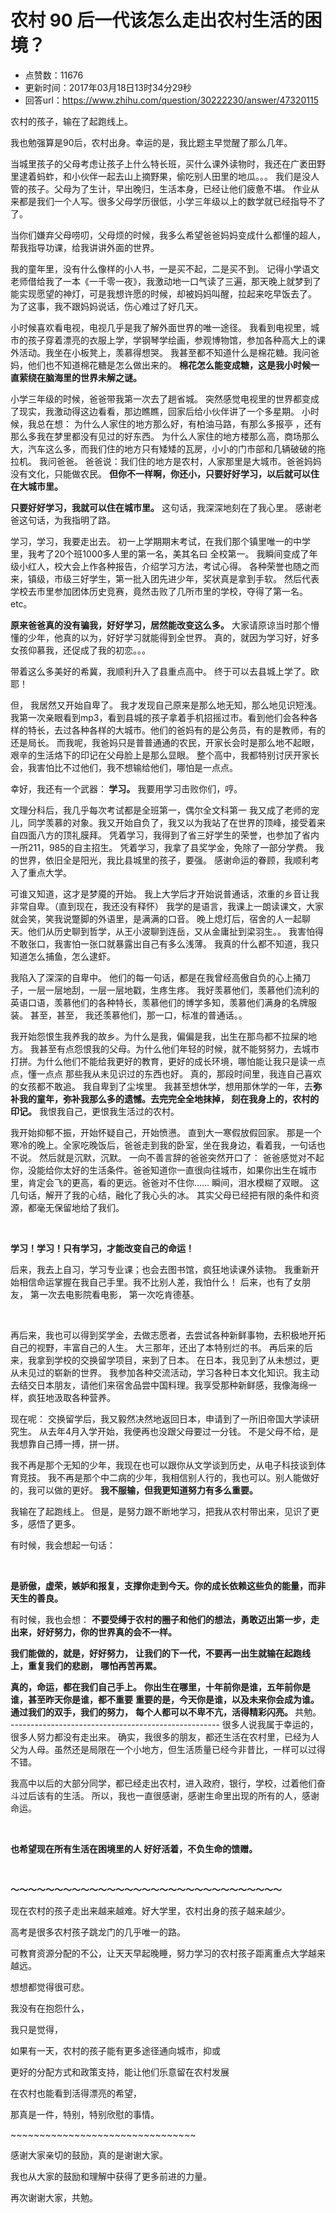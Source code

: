 # 农村 90 后一代该怎么走出农村生活的困境？
- 点赞数：11676
- 更新时间：2017年03月18日13时34分29秒
- 回答url：https://www.zhihu.com/question/30222230/answer/47320115
<body>
 <p data-pid="3EgzrPvO">农村的孩子，输在了起跑线上。</p>
 <p data-pid="lqJgUeXV">我也勉强算是90后，农村出身。幸运的是，我比题主早觉醒了那么几年。</p>
 <p data-pid="iv5LgU1U">当城里孩子的父母考虑让孩子上什么特长班，买什么课外读物时，我还在广袤田野里逮着蚂蚱，和小伙伴一起去山上摘野果，偷吃别人田里的地瓜。。。 我们是没人管的孩子。父母为了生计，早出晚归，生活本身，已经让他们疲惫不堪。 作业从来都是我们一个人写。很多父母学历很低，小学三年级以上的数学就已经指导不了了。</p>
 <p data-pid="6RgnOfPB">当你们嫌弃父母唠叨，父母烦的时候，我多么希望爸爸妈妈变成什么都懂的超人，帮我指导功课，给我讲讲外面的世界。</p>
 <p data-pid="euy_xqw6">我的童年里，没有什么像样的小人书，一是买不起，二是买不到。 记得小学语文老师借给我了一本《一千零一夜》，我激动地一口气读了三遍，那天晚上就梦到了能实现愿望的神灯，可是我想许愿的时候，却被妈妈叫醒，拉起来吃早饭去了。 为了这事，我不跟妈妈说话，伤心难过了好几天。</p>
 <p data-pid="fAE9D4Li">小时候喜欢看电视，电视几乎是我了解外面世界的唯一途径。 我看到电视里，城市的孩子穿着漂亮的衣服上学，学钢琴学绘画，参观博物馆，参加各种高大上的课外活动。我坐在小板凳上，羡慕得想哭。 我甚至都不知道什么是棉花糖。我问爸妈，他们也不知道棉花糖是怎么做出来的。 <b>棉花怎么能变成糖，这是我小时候一直萦绕在脑海里的世界未解之谜。</b></p>
 <p data-pid="WDYBtAkI">小学三年级的时候，爸爸带我第一次去了趟省城。 突然感觉电视里的世界都变成了现实，我激动得这边看看，那边瞧瞧，回家后给小伙伴讲了一个多星期。 小时候，我总在想： 为什么人家住的地方那么好，有柏油马路，有那么多报亭 ，还有那么多我在梦里都没有见过的好东西。 为什么人家住的地方楼那么高，商场那么大，汽车这么多，而我们住的地方只有矮矮的瓦房，小小的门市部和几辆破破的拖拉机。 我问爸爸。 爸爸说：我们住的地方是农村，人家那里是大城市。爸爸妈妈没有文化，只能做农民。 <b>但你不一样啊，你还小，只要好好学习，以后就可以住在大城市里。</b></p>
 <p data-pid="YQIW9V2I"><b>只要好好学习，我就可以住在城市里。</b> 这句话，我深深地刻在了我心里。 感谢老爸这句话，为我指明了路。</p>
 <p data-pid="LIjDorN9">学习，学习，我要走出去。 初一上学期期末考试，在我们那个镇里唯一的中学里，我考了20个班1000多人里的第一名，美其名曰 全校第一。 我瞬间变成了年级小红人，校大会上作各种报告，介绍学习方法，考试心得。 各种荣誉也随之而来，镇级，市级三好学生，第一批入团先进少年，奖状真是拿到手软。 然后代表学校去市里参加团体历史竞赛，竟然击败了几所市里的学校，夺得了第一名。 etc。</p>
 <p data-pid="NlnPKsFS"><b>原来爸爸真的没有骗我，好好学习，居然能改变这么多。</b> 大家请原谅当时那个懵懂的少年，他真的以为，好好学习就能得到全世界。 真的，就因为学习好，好多女孩仰慕我，还促成了我的初恋。。。</p>
 <p data-pid="m-T33Tth">带着这么多美好的希冀，我顺利升入了县重点高中。 终于可以去县城上学了。欧耶！</p>
 <p data-pid="NLJ4g8BR">但， 我居然又开始自卑了。 我才发现自己原来是那么地无知，那么地见识短浅。 我第一次亲眼看到mp3，看到县城的孩子拿着手机招摇过市。看到他们会各种各样的特长，去过各种各样的大城市。他们的爸妈有的是公务员，有的是教师，有的还是局长。 而我呢，我爸妈只是普普通通的农民，开家长会时是那么地不起眼，艰辛的生活烙下的印记在父母脸上是那么显眼。 整个高中，我都特别讨厌开家长会，我害怕比不过他们，我不想输给他们，哪怕是一点点。</p>
 <p data-pid="Ov8qc9xe">幸好，我还有一个武器：<b> 学习。</b> 我要用学习击败你们，哼。</p>
 <p data-pid="MBHFait5">文理分科后，我几乎每次考试都是全班第一，偶尔全文科第一 我又成了老师的宠儿，同学羡慕的对象。我又开始自负了，我又以为我站了在世界的顶峰，接受着来自四面八方的顶礼膜拜。 凭着学习，我得到了省三好学生的荣誉，也参加了省内一所211，985的自主招生。 凭着学习，我拿了县奖学金，免除了一部分学费。 我的世界，依旧全是阳光，我比县城里的孩子，要强。 感谢命运的眷顾，我顺利考入了重点大学。</p>
 <p data-pid="o1QP7pFC">可谁又知道，这才是梦魇的开始。 我上大学后才开始说普通话，浓重的乡音让我非常自卑。（直到现在，我还没有释怀） 我学的是语言，我课上一朗读课文，大家就会笑，笑我说蹩脚的外语里，是满满的口音。 晚上熄灯后，宿舍的人一起聊天。他们从历史聊到哲学，从王小波聊到连岳，又从金庸扯到梁羽生。。 我害怕得不敢张口，我害怕一张口就暴露出自己有多么浅薄。 我真的什么都不知道，我只知道怎么捕鱼，怎么逮虾。</p>
 <p data-pid="31xPlfGQ">我陷入了深深的自卑中。 他们的每一句话，都是在我曾经高傲自负的心上捅刀子，一层一层地刮，一层一层地戳，生疼生疼。 我好羡慕他们，羡慕他们流利的英语口语，羡慕他们的各种特长，羡慕他们的博学多知，羡慕他们满身的名牌服装。 甚至，甚至， 我还羡慕他们，那一口，标准的普通话。。</p>
 <p data-pid="lL40q2sM">我开始怨恨生我养我的故乡。为什么是我，偏偏是我，出生在那鸟都不拉屎的地方。 我甚至有点怨恨我的父母。为什么他们年轻的时候，就不能努努力，去城市打拼。为什么他们不能给我更好的教育，更好的成长环境，哪怕能让我只是读一点点，懂一点点 那些我从未见识过的东西也好。 真的，那段时间里，我连自己喜欢的女孩都不敢追。 我自卑到了尘埃里。 我甚至想休学，想用那休学的一年，去<b>弥补我的童年，弥补我那么多的遗憾。去完完全全地抹掉， 刻在我身上的，农村的印记。</b> 我恨我自己，更恨我生活过的农村。</p>
 <p data-pid="08QUDvWq">我开始抑郁不振，开始怀疑自己，开始愤懑。 直到大一寒假放假回家。 那是一个寒冷的晚上。全家吃晚饭后，爸爸走到我的卧室，坐在我身边，看着我，一句话也不说。 然后就是沉默，沉默。 一向不善言辞的爸爸突然开口了： 爸爸感觉对不起你，没能给你太好的生活条件。爸爸知道你一直很向往城市，如果你出生在城市里，肯定会飞的更高，看的更远。爸爸对不住你…… 瞬间，泪水模糊了双眼。 这几句话，解开了我的心结，融化了我心头的冰。 其实父母已经把有限的条件和资源，都毫无保留地给了我们。</p>
 <br>
 <p data-pid="6Z5hl4y3"><b>学习！学习！只有学习，才能改变自己的命运！</b></p>
 <p data-pid="zSb5pltN">后来，我去上自习，学习专业课；也会去图书馆，疯狂地读课外读物。 我重新开始相信命运掌握在我自己手里。我不比别人差，我怕什么！ 后来，也有了女朋友， 第一次去电影院看电影， 第一次吃肯德基。</p>
 <br>
 <p data-pid="3OVDe-B_">再后来，我也可以得到奖学金，去做志愿者，去尝试各种新鲜事物，去积极地开拓自己的视野，丰富自己的人生。 大三那年，还出了本特别烂的书。 再后来的后来，我拿到学校的交换留学项目，来到了日本。 在日本，我见到了从未想过，更从未见过的崭新的世界。 我参加各种交流活动，学习各种日本文化知识。我主动去结交日本朋友，请他们来宿舍品尝中国料理。我享受那种新鲜感，我像海绵一样，疯狂地汲取各种营养。</p>
 <p data-pid="Rm0iGvq5">现在呢： 交换留学后，我又毅然决然地返回日本，申请到了一所旧帝国大学读研究生。 从去年4月入学开始，我便再也没跟父母要过一分钱。 不是父母不给，是我想靠自己搏一搏，拼一拼。</p>
 <p data-pid="NZWmNas6">我不再是那个无知的少年，我现在也可以跟你从文学谈到历史，从电子科技谈到体育竞技。 我不再是那个中二病的少年，我相信别人行的，我也可以。别人能做好的，我可以做的更好。 <b>我不服输，但我更知道努力有多么重要。</b></p>
 <p data-pid="3k0AW7qc">我输在了起跑线上。 但是，是努力跟不断地学习，把我从农村带出来，见识了更多，感悟了更多。</p>
 <p data-pid="VVKi5nks">有时候，我会想起一句话：</p>
 <br>
 <p data-pid="soROOP2d"><b>是骄傲，虚荣，嫉妒和报复，支撑你走到今天。你的成长依赖这些负的能量，而非天生的善良。</b></p>
 <p data-pid="_kbodVrQ">有时候，我也会想： <b>不要受缚于农村的圈子和他们的想法，勇敢迈出第一步，走出来，好好努力，你的世界真的会不一样。</b></p>
 <p data-pid="AWSTiQx_"><b>我们能做的，就是，好好努力，</b> <b>让我们的下一代，不要再一出生就输在起跑线上，重复我们的悲剧，</b> <b>哪怕再苦再累。</b></p>
 <p data-pid="Uxvm7mJ2"><b>真的，命运，都在我们自己手上。</b> <b>你出生在哪里，十年前你是谁，五年前你是谁，甚至昨天你是谁，都不重要</b> <b>重要的是，今天你是谁，以及未来你会成为谁。 通过我们的双手，我们的努力，</b> <b>每个人都可以不卑不亢，活得精彩闪亮。 </b> 共勉。 ---------------------------------------------------- 很多人说我属于幸运的，很多人努力都没有走出来。 确实，我很多的朋友，都还生活在农村里，已经为人父为人母。虽然还是局限在一个小地方，但生活质量已经今非昔比，一样可以过得不错。</p>
 <p data-pid="dGJQW3vg">我高中以后的大部分同学，都已经走出农村，进入政府，银行，学校，过着他们奋斗过后该有的生活。 所以，我也一直很感谢，感谢生命里出现的所有的人，感谢命运。</p>
 <br>
 <p data-pid="VlXGVyl5"><b>也希望现在所有生活在困境里的人 好好活着，不负生命的馈赠。</b></p>
 <br>
 <p data-pid="IOI3noGi"><b>～～～～～～～～～～～～～～～～～～～～～～～～～～～～～～～</b></p>
 <p data-pid="VAnHnMgD">现在农村的孩子走出来越来越难。好大学里，农村出身的孩子越来越少。</p>
 <p data-pid="3H91xmeR">高考是很多农村孩子跳龙门的几乎唯一的路。</p>
 <p data-pid="f-RJ7Avt">可教育资源分配的不公，让天天早起晚睡，努力学习的农村孩子距离重点大学越来越远。</p>
 <p data-pid="RzODMG2m">想想都觉得很可悲。</p>
 <p data-pid="e-DVuC4G">我没有在抱怨什么，</p>
 <p data-pid="EmB3XXEs">我只是觉得，</p>
 <p data-pid="5fizrrRW">如果有一天，农村的孩子能有更多途径通向城市，抑或</p>
 <p data-pid="jYoxwYSC">更好的分配方式和政策支持，能让他们乐意留在农村发展</p>
 <p data-pid="24ljwMs3">在农村也能看到活得漂亮的希望，</p>
 <p data-pid="G2RvUhP_">那真是一件，特别，特别欣慰的事情。</p>
 <p data-pid="MAqOUbG6">~~~~~~~~~~~~~~~~~~~~~~~~~~~~~~~~</p>
 <p data-pid="RvvE4JGI">感谢大家亲切的鼓励，真的是谢谢大家。</p>
 <p data-pid="rXIrRvA1">我也从大家的鼓励和理解中获得了更多前进的力量。</p>
 <p data-pid="wTNrkIqN">再次谢谢大家，共勉。</p>
 <br>
 <br>
</body>